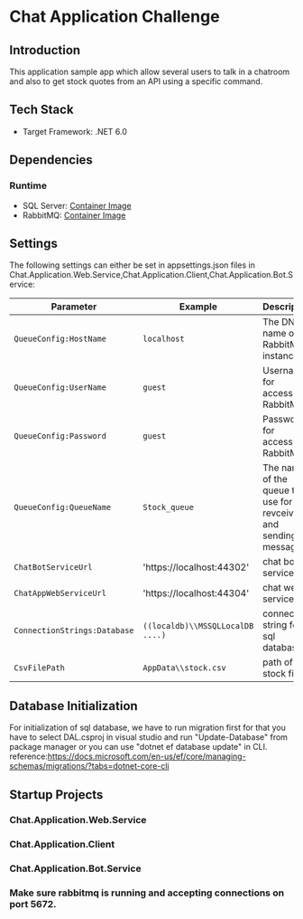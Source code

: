# Chat Application Challenge

## Introduction

This application sample app which allow several users to talk in a chatroom and also to get stock quotes
from an API using a specific command.

## Tech Stack

 - Target Framework: .NET 6.0

## Dependencies

### Runtime

- SQL Server: [Container Image](https://hub.docker.com/_/microsoft-mssql-server)
- RabbitMQ: [Container Image](https://hub.docker.com/_/rabbitmq)

## Settings

The following settings can either be set in appsettings.json files in Chat.Application.Web.Service,Chat.Application.Client,Chat.Application.Bot.Service:

| Parameter | Example | Description |
|-----------|---------|-------------|
| `QueueConfig:HostName` | `localhost` | The DNS name of the RabbitMQ instance |
| `QueueConfig:UserName` | `guest` | Username for accessing RabbitMQ |
| `QueueConfig:Password` | `guest` | Password for accessing RabbitMQ |
| `QueueConfig:QueueName` | `Stock_queue` | The name of the queue to use for revceiving and sending messages|
| `ChatBotServiceUrl` | 'https://localhost:44302' | chat bot service url  |
| `ChatAppWebServiceUrl` | 'https://localhost:44304' | chat web service url  |
| `ConnectionStrings:Database` | `((localdb)\\MSSQLLocalDB ....)` | connection string for sql database |
| `CsvFilePath` | `AppData\\stock.csv` | path of stock file |

## Database Initialization
For initialization of sql database, we have to run migration first for that you have to select DAL.csproj in visual studio and run "Update-Database" from package manager 
or you can use "dotnet ef database update" in CLI.
reference:https://docs.microsoft.com/en-us/ef/core/managing-schemas/migrations/?tabs=dotnet-core-cli

## Startup Projects
### Chat.Application.Web.Service
### Chat.Application.Client
### Chat.Application.Bot.Service

### Make sure rabbitmq is running and accepting connections on port 5672.
